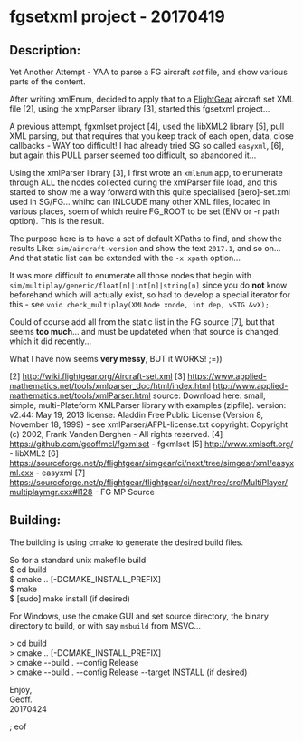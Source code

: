 # fgsetxml project -   20170419

## Description:

Yet Another Attempt - YAA to parse a FG aircraft *set* file, and show various parts  of the content.

After writing xmlEnum, decided to apply that to a [FlightGear][1] aircraft set XML file [2], using the xmpParser library [3], started this fgsetxml project...

A previous attempt, fgxmlset project [4], used the libXML2 library [5], pull XML parsing, but that requires that you keep track of each open, data, close callbacks - WAY too difficult! I had already tried SG so called `easyxml`, [6], but again this PULL parser seemed too difficult, so abandoned it...

Using the xmlParser library [3], I first wrote an `xmlEnum` app, to enumerate through ALL the nodes collected during the xmlParser file load, and this started to show me a way forward with this quite  specialised [aero]-set.xml used in SG/FG... whihc can INLCUDE many other XML files, located in various places, soem of which reuire FG_ROOT to be set (ENV or -r path option). This is the result.

The purpose here is to have a set of default XPaths to find, and show the results Like: `sim/aircraft-version` and show the text `2017.1`, and so on... And that static list can be extended with the `-x xpath` option...

It was more difficult to enumerate all those nodes that begin with `sim/multiplay/generic/float[n]|int[n]|string[n]` since you do **not** know beforehand which will actually exist, so had to develop a special iterator for this - see `void check_multiplay(XMLNode xnode, int dep, vSTG &vX);`.

Could of course add all from the static list in the FG source [7], but that seems **too much**... and must be  updateted when that source is changed, which it did recently...

What I have now seems **very messy**, BUT it WORKS! ;=))

   [1]: http://www.flightgear.org/
   [2] http://wiki.flightgear.org/Aircraft-set.xml
   [3] https://www.applied-mathematics.net/tools/xmlparser_doc/html/index.html
        http://www.applied-mathematics.net/tools/xmlParser.html
        source: Download here: small, simple, multi-Plateform XMLParser library with examples (zipfile).
        version: v2.44: May 19, 2013
        license: Aladdin Free Public License (Version 8, November 18, 1999) - see xmlParser/AFPL-license.txt
        copyright: Copyright (c) 2002, Frank Vanden Berghen - All rights reserved.
    [4] https://github.com/geoffmcl/fgxmlset - fgxmlset
    [5] http://www.xmlsoft.org/ - libXML2
    [6] https://sourceforge.net/p/flightgear/simgear/ci/next/tree/simgear/xml/easyxml.cxx - easyxml
    [7] https://sourceforge.net/p/flightgear/flightgear/ci/next/tree/src/MultiPlayer/multiplaymgr.cxx#l128 - FG MP Source

## Building:

The building is using cmake to generate the desired build files.

So for a standard unix makefile build  
$ cd build  
$ cmake .. [-DCMAKE_INSTALL_PREFIX]  
$ make  
$ [sudo] make install (if desired)  

For Windows, use the cmake GUI and set source directory, the binary directory to build, or with say `msbuild` from MSVC...

&gt; cd build  
&gt; cmake .. [-DCMAKE_INSTALL_PREFIX]  
&gt; cmake --build . --config Release  
&gt; cmake --build . --config Release --target INSTALL (if desired)  

Enjoy,  
Geoff.  
20170424


; eof
